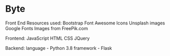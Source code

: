 # Byte
Front End Resources used:
Bootstrap
Font Awesome Icons
Unsplash images
Google Fonts
Images from FreePik.com

Frontend:
JavaScript
HTML
CSS
JQuery

Backend:
language - Python 3.8
framework - Flask
